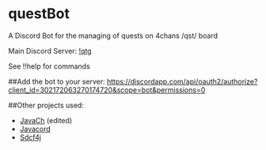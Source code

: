 # questBot
A Discord Bot for the managing of quests on 4chans /qst/ board

Main Discord Server: [!qtg](https://discordapp.com/invite/USPFgKa)

See !!help for commands

##Add the bot to your server:
https://discordapp.com/api/oauth2/authorize?client_id=302172063270174720&scope=bot&permissions=0

##Other projects used:
* [JavaCh](https://github.com/camelKaiser/JavaCh) (edited)
* [Javacord](https://github.com/BtoBastian/Javacord)
* [Sdcf4j](https://github.com/BtoBastian/sdcf4j)
